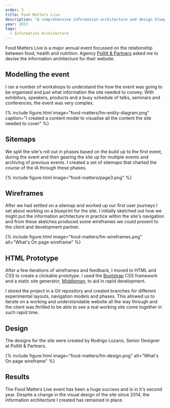```yaml
---
order: 3
title: Food Matters Live
description: "A comprehensive information architecture and design blueprint for the Food Matters conference and its ongoing knowledge bank"
year: 2013
tags:
  - Information Architecture
---
```


Food Matters Live is a major annual event focussed on the relationship between food, health and nutrition. Agency [Pollitt & Partners][pollitt] asked me to devise the information architecture for their website.

## Modelling the event

I ran a number of workshops to understand the how the event was going to be organised and just what information the site needed to convey. With exhibitors, speakers, products and a busy schedule of talks, seminars and conferences, the event was very complex.

{% include figure.html
  image="food-matters/fm-entity-diagram.png"
  caption="I created a content model to visualise all the content the site needed to cover" %}

## Sitemaps

We split the site's roll out in phases based on the build up to the first event, during the event and then gearing the site up for multiple events and archiving of previous events. I created a set of sitemaps that charted the course of the IA through these phases.

{% include figure.html image="food-matters/page3.png" %}

## Wireframes

After we had settled on a sitemap and worked up our first user journeys I set about working on a blueprint for the site. I initially sketched out how we might put the information architecture in practice within the site's navigation and from these sketches produced some wireframes we could present to the client and development partner.


{% include figure.html image="food-matters/fm-wireframes.png" alt="What's On page wireframe" %}

## HTML Prototype

After a few iterations of wireframes and feedback, I moved to HTML and CSS to create a clickable prototype. I used the [Bootstrap][bootstrap] CSS framework and a static site generator, [Middleman][middleman], to aid in rapid development.

I stored the project in a Git repository and created branches for different experimental layouts, navigation models and phases. This allowed us to iterate on a working and understandable website all the way through and the client was thrilled to be able to see a real working site come together in such rapid time.

## Design

The designs for the site were created by Rodrigo Lozano, Senior Designer at Pollitt & Partners.

{% include figure.html image="food-matters/fm-design.png" alt="What's On page wireframe" %}

## Results

The Food Matters Live event has been a huge success and is in it's second year. Despite a change in the visual design of the site since 2014, the information architecture I created has remained in place.

[food matters]: http://www.foodmatterslive.com/
[pollitt]: http://www.bostockandpollitt.com/
[bootstrap]: http://getbootstrap.com
[middleman]: https://middlemanapp.com
